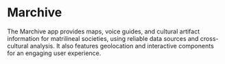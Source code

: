 # Marchive
The Marchive app provides maps, voice guides, and cultural artifact information for matrilineal societies, using reliable data sources and cross-cultural analysis. It also features geolocation and interactive components for an engaging user experience.
